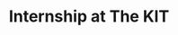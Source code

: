 ---
layout: page
title: Internship at The KIT
# description: Click on the Title for Complete Description
img: assets/img/intern.jpg
redirect: assets/pdf/gaussian_mixture_intern.pdf
importance: 1
category: Internship
related_publications: true
---